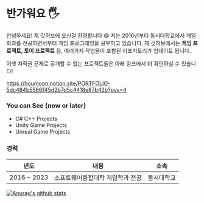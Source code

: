 # 반가워요 🖐
안녕하세요! 제 깃허브에 오신걸 환영합니다 😄
저는 2016년부터 동서대학교에서 게임학과를 전공하면서부터 게임 프로그래밍을 공부하고 있습니다.
제 깃허브에서는 **게임 프로젝트, 토이 프로젝트** 등, 여러가지 작업물이 포함된 리포지토리가 업데이트 됩니다.

어셋 저작권 문제로 공개할 수 없는 프로젝트들은 아래 링크에서 더 확인하실 수 있습니다!

https://houmoon.notion.site/PORTFOLIO-5dc484b5586145d2b7d5c4418e87b42b?pvs=4

### You can See (now or later)
- C# C++ Projects
- Unity Game Projects
- Unreal Game Projects

### 경력

| 년도 | 내용 | 소속  |
| ---- | ------ | --------- |
| 2016 ~ 2023 | 소프트웨어융합대학 게임학과 전공 | 동서대학교 |


[![Anurag's github stats](https://github-readme-stats.vercel.app/api?username=houmoon&show_icons=true)](https://github.com/anuraghazra/github-readme-stats)
